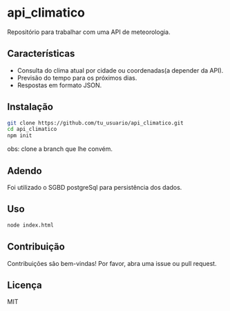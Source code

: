 # api_climatico

Repositório para trabalhar com uma API de meteorologia.

## Características

- Consulta do clima atual por cidade ou coordenadas(a depender da API).
- Previsão do tempo para os próximos dias.
- Respostas em formato JSON.

## Instalação

```bash
git clone https://github.com/tu_usuario/api_climatico.git
cd api_climatico
npm init
```
obs: clone a branch que lhe convém.

## Adendo
Foi utilizado o SGBD postgreSql para persistência dos dados.

## Uso

```bash
node index.html
```


## Contribuição

Contribuições são bem-vindas! Por favor, abra uma issue ou pull request.

## Licença

MIT